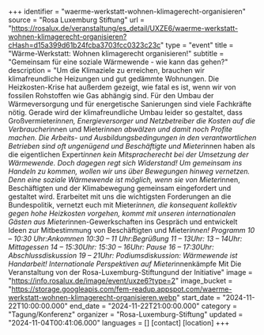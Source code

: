 +++
identifier = "waerme-werkstatt-wohnen-klimagerecht-organisieren"
source = "Rosa Luxemburg Stiftung"
url = "https://rosalux.de/veranstaltung/es_detail/UXZE6/waerme-werkstatt-wohnen-klimagerecht-organisieren?cHash=d15a399d61b24fcba3703fcc0323c23c"
type = "event"
title = "Wärme-Werkstatt: Wohnen klimagerecht organisieren!"
subtitle = "Gemeinsam für eine soziale Wärmewende - wie kann das gehen?"
description = "Um die Klimaziele zu erreichen, brauchen wir klimafreundliche Heizungen und gut gedämmte Wohnungen. Die Heizkosten-Krise hat außerdem gezeigt, wie fatal es ist, wenn wir von fossilen Rohstoffen wie Gas abhängig sind. Für den Umbau der Wärmeversorgung und für energetische Sanierungen sind viele Fachkräfte nötig. 
Gerade wird der klimafreundliche Umbau leider so gestaltet, dass Großvermieter*innen, Energieversorger und Netzbetreiber die Kosten auf die Verbraucher*innen und Mieter*innen abwälzen und damit noch Profite machen. Die Arbeits- und Ausbildungsbedingungen in den verantwortlichen Betrieben sind oft ungenügend und Beschäftigte und Mieter*innen haben als die eigentlichen Expert*innen kein Mitspracherecht bei der Umsetzung der Wärmewende. Doch dagegen regt sich Widerstand! 
Um gemeinsam ins Handeln zu kommen, wollen wir uns über Bewegungen hinweg vernetzen. Denn eine soziale Wärmewende ist möglich, wenn sie von Mieter*innen, Beschäftigten und der Klimabewegung gemeinsam eingefordert und gestaltet wird. Erarbeitet mit uns die wichtigsten Forderungen an die Bundespolitik, vernetzt euch mit Mieter*innen, die konsequent kollektiv gegen hohe Heizkosten vorgehen, kommt mit unseren internationalen Gästen aus Mieter*innen-Gewerkschaften ins Gespräch und entwickelt Ideen zur Mitbestimmung von Beschäftigten und Mieter*innen! 
Programm
10 – 10:30 Uhr:Ankommen
10:30 – 11 Uhr:Begrüßung
11 – 13Uhr: 
13 – 14Uhr: Mittagessen
14 – 15:30Uhr: 
15:30 – 16Uhr: Pause
16 – 17:30Uhr: Abschlussdiskussion
19 – 21Uhr: Podiumsdiskussion: Wärmewende ist Handarbeit! Internationale Perspektiven auf Mieter*innenkämpfe Mit 
Die Veranstaltung von der Rosa-Luxemburg-Stiftungund der Initiative"
image = "https://info.rosalux.de/image/event/uxze6?type=2"
image_bucket = "https://storage.googleapis.com/fem-readup.appspot.com/waerme-werkstatt-wohnen-klimagerecht-organisieren.webp"
start_date = "2024-11-22T10:00:00.000"
end_date = "2024-11-22T21:00:00.000"
category = "Tagung/Konferenz"
organizer = "Rosa-Luxemburg-Stiftung"
updated = "2024-11-04T00:41:06.000"
languages = []
[contact]
[location]
+++